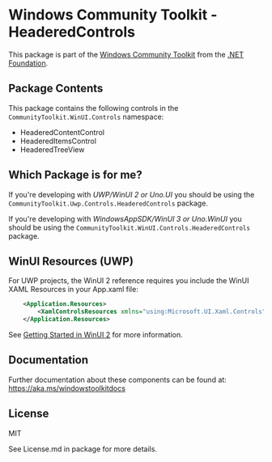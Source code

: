 
# Windows Community Toolkit - HeaderedControls

This package is part of the [Windows Community Toolkit](https://aka.ms/toolkit/windows) from the [.NET Foundation](https://dotnetfoundation.org).

## Package Contents

This package contains the following controls in the `CommunityToolkit.WinUI.Controls` namespace:

- HeaderedContentControl
- HeaderedItemsControl
- HeaderedTreeView

## Which Package is for me?

If you're developing with _UWP/WinUI 2 or Uno.UI_ you should be using the `CommunityToolkit.Uwp.Controls.HeaderedControls` package.

If you're developing with _WindowsAppSDK/WinUI 3 or Uno.WinUI_ you should be using the `CommunityToolkit.WinUI.Controls.HeaderedControls` package.

## WinUI Resources (UWP)

For UWP projects, the WinUI 2 reference requires you include the WinUI XAML Resources in your App.xaml file:

```xml
    <Application.Resources>
        <XamlControlsResources xmlns="using:Microsoft.UI.Xaml.Controls" />
    </Application.Resources>
```

See [Getting Started in WinUI 2](https://learn.microsoft.com/windows/apps/winui/winui2/getting-started) for more information.

## Documentation

Further documentation about these components can be found at: https://aka.ms/windowstoolkitdocs

## License

MIT

See License.md in package for more details.
